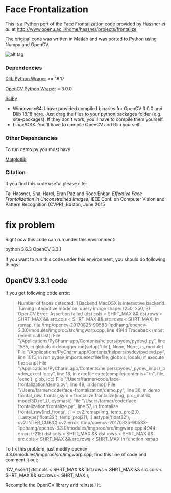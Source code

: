 # Face Frontalization
This is a Python port of the Face Frontalization code provided by Hassner *et al.* at http://www.openu.ac.il/home/hassner/projects/frontalize

The original code was written in Matlab and was ported to Python using Numpy and OpenCV.

![alt tag](https://raw.githubusercontent.com/dougsouza/face-frontalization/master/example.png)

### Dependencies
[Dlib Python Wraper](http://dlib.net) >= 18.17

[OpenCV Python Wraper](http://opencv.org/downloads.html) = 3.0.0

[SciPy](http://www.scipy.org/install.html)


- Windows x64: I have provided compiled binaries for OpenCV 3.0.0 and Dlib 18.18 [here](https://drive.google.com/file/d/0B7pvh2tbCWLLdElLYURTODdZSzg/view?usp=sharing). Just drag the files to your python packages folder (e.g. site-packages). If they don't work, you'll have to compile them yourself.
- Linux/OSX: You'll have to compile OpenCV and Dlib yourself.

### Other Dependencies
To run demo.py you must have:

[Matplotlib](http://matplotlib.org/)

### Citation
If you find this code useful please cite:

Tal Hassner, Shai Harel, Eran Paz and Roee Enbar, *Effective Face Frontalization in Unconstrained Images*, IEEE Conf. on Computer Vision and Pattern Recognition (CVPR), Boston, June 2015

# fix problem

Right now this code can run under this environment:

python 3.6.3
OpenCV 3.3.1

If you want to run this code under this environment, you should do following things:

## OpenCV 3.3.1 code

If you get following code error:

> Number of faces detected: 1
Backend MacOSX is interactive backend. Turning interactive mode on.
query image shape: (250, 250, 3)
OpenCV Error: Assertion failed (dst.cols < SHRT_MAX && dst.rows < SHRT_MAX && src.cols < SHRT_MAX && src.rows < SHRT_MAX) in remap, file /tmp/opencv-20170825-90583-1pdhamg/opencv-3.3.0/modules/imgproc/src/imgwarp.cpp, line 4944
Traceback (most recent call last):
  File "/Applications/PyCharm.app/Contents/helpers/pydev/pydevd.py", line 1585, in <module>
    globals = debugger.run(setup['file'], None, None, is_module)
  File "/Applications/PyCharm.app/Contents/helpers/pydev/pydevd.py", line 1015, in run
    pydev_imports.execfile(file, globals, locals)  # execute the script
  File "/Applications/PyCharm.app/Contents/helpers/pydev/_pydev_imps/_pydev_execfile.py", line 18, in execfile
    exec(compile(contents+"\n", file, 'exec'), glob, loc)
  File "/Users/farmer/code/face-frontalization/demo.py", line 49, in <module>
    demo()
  File "/Users/farmer/code/face-frontalization/demo.py", line 38, in demo
    frontal_raw, frontal_sym = frontalize.frontalize(img, proj_matrix, model3D.ref_U, eyemask)
  File "/Users/farmer/code/face-frontalization/frontalize.py", line 57, in frontalize
    frontal_raw[ind_frontal, :] = cv2.remap(img, temp_proj2[0, :].astype('float32'), temp_proj2[1, :].astype('float32'), cv2.INTER_CUBIC)
cv2.error: /tmp/opencv-20170825-90583-1pdhamg/opencv-3.3.0/modules/imgproc/src/imgwarp.cpp:4944: error: (-215) dst.cols < SHRT_MAX && dst.rows < SHRT_MAX && src.cols < SHRT_MAX && src.rows < SHRT_MAX in function remap

To fix this problem, just modify opencv-3.3.0/modules/imgproc/src/imgwarp.cpp, find this line of code and comment it out:

'CV_Assert( dst.cols < SHRT_MAX && dst.rows < SHRT_MAX && src.cols < SHRT_MAX && src.rows < SHRT_MAX );'

Recompile the OpenCV library and reinstall it.